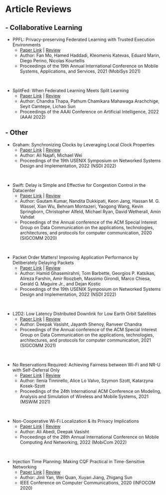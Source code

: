 # Article Reviews

## - Collaborative Learning
- PPFL: Privacy-preserving Federated Learning with Trusted Execution Environments
    - [Paper Link](https://dl.acm.org/doi/10.1145/3458864.3466628) | [Review](./Review_PPFL.pdf)
    - Author: Fan Mo, Hamed Haddadi, Kleomenis Katevas, Eduard Marin, Diego Perino, Nicolas Kourtellis
    - Proceedings of the 19th Annual International Conference on Mobile Systems, Applications, and Services, 2021 (MobiSys 2021)
<br />

- SplitFed: When Federated Learning Meets Split Learning
    - [Paper Link](https://ojs.aaai.org/index.php/AAAI/article/view/20825) | [Review](./Review_SplitFed.pdf)
    - Author: Chandra Thapa, Pathum Chamikara Mahawaga Arachchige, Seyit Camtepe, Lichao Sun
    - Proceedings of the AAAI Conference on Artificial Intelligence, 2022 (AAAI 2022)


## - Other
- Graham: Synchronizing Clocks by Leveraging Local Clock Properties
    - [Paper Link](https://www.usenix.org/conference/nsdi22/presentation/najafi) | [Review](./Review_Graham.pdf)
    - Author: Ali Najafi, Michael Wei
    - Proceedings of the 19th USENIX Symposium on Networked Systems Design and Implementation, 2022 (NSDI 2022)
<br />

- Swift: Delay is Simple and Effective for Congestion Control in the Datacenter
    - [Paper Link](https://dl.acm.org/doi/10.1145/3387514.3406591) | [Review](./Review_Swift.pdf)
    - Author: Gautam Kumar, Nandita Dukkipati, Keon Jang, Hassan M. G. Wassel, Xian Wu, Behnam Montazeri, Yaogong Wang, Kevin Springborn, Christopher Alfeld, Michael Ryan, David Wetherall, Amin Vahdat
    - Proceedings of the Annual conference of the ACM Special Interest Group on Data Communication on the applications, technologies, architectures, and protocols for computer communication, 2020 (SIGCOMM 2020)
<br />

- Packet Order Matters! Improving Application Performance by Deliberately Delaying Packets
    - [Paper Link](https://www.usenix.org/conference/nsdi22/presentation/ghasemirahni) | [Review](./Review_PackOrdMatter.pdf)
    - Author: Hamid Ghasemirahni, Tom Barbette, Georgios P. Katsikas, Alireza Farshin, Amir Roozbeh, Massimo Girondi, Marco Chiesa, Gerald Q. Maguire Jr., and Dejan Kostic
    - Proceedings of the 19th USENIX Symposium on Networked Systems Design and Implementation, 2022 (NSDI 2022)
<br />

- L2D2: Low Latency Distributed Downlink for Low Earth Orbit Satellites
    - [Paper Link](https://dl.acm.org/doi/10.1145/3452296.3472932) | [Review](./Review_L2D2.pdf)
    - Author: Deepak Vasisht, Jayanth Shenoy, Ranveer Chandra
    - Proceedings of the Annual conference of the ACM Special Interest Group on Data Communication on the applications, technologies, architectures, and protocols for computer communication, 2021 (SIGCOMM 2021)
<br />

- No Reservations Required: Achieving Fairness between Wi-Fi and NR-U with Self-Deferral Only
    - [Paper Link](https://dl.acm.org/doi/abs/10.1145/3479239.3485680) | [Review](./Review_NoReserve.pdf)
    - Author: Ilenia Tinnirello, Alice Lo Valvo, Szymon Szott, Katarzyna Kosek-Szott
    - Proceedings of the 24th International ACM Conference on Modeling, Analysis and Simulation of Wireless and Mobile Systems, 2021 (MSWiM 2021)
<br />

- Non-Cooperative Wi-Fi Localization & its Privacy Implications
    - [Paper Link](https://dl.acm.org/doi/abs/10.1145/3495243.3560530) | [Review](./Review_NonCoopWiFi.pdf)
    - Author: Ali Abedi, Deepak Vasisht 
    - Proceedings of the 28th Annual International Conference on Mobile Computing And Networking, 2022 (MobiCom 2022)
<br />

- Injection Time Planning: Making CQF Practical in Time-Sensitive Networking
    - [Paper Link](https://ieeexplore.ieee.org/document/9155434) | [Review](./Review_InjectTimePlan.pdf)
    - Author: Jinli Yan, Wei Quan, Xuyan Jiang, Zhigang Sun
    - IEEE Conference on Computer Communications, 2020 (INFOCOM 2020)